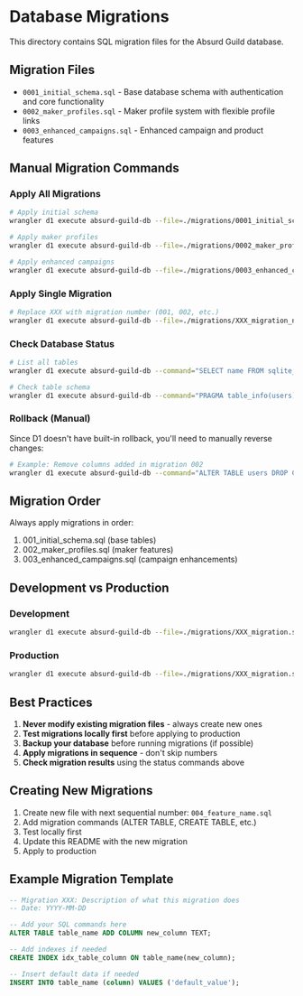 # Database Migrations

This directory contains SQL migration files for the Absurd Guild database.

## Migration Files

- `0001_initial_schema.sql` - Base database schema with authentication and core functionality
- `0002_maker_profiles.sql` - Maker profile system with flexible profile links
- `0003_enhanced_campaigns.sql` - Enhanced campaign and product features

## Manual Migration Commands

### Apply All Migrations

```bash
# Apply initial schema
wrangler d1 execute absurd-guild-db --file=./migrations/0001_initial_schema.sql

# Apply maker profiles
wrangler d1 execute absurd-guild-db --file=./migrations/0002_maker_profiles.sql

# Apply enhanced campaigns
wrangler d1 execute absurd-guild-db --file=./migrations/0003_enhanced_campaigns.sql
```

### Apply Single Migration

```bash
# Replace XXX with migration number (001, 002, etc.)
wrangler d1 execute absurd-guild-db --file=./migrations/XXX_migration_name.sql
```

### Check Database Status

```bash
# List all tables
wrangler d1 execute absurd-guild-db --command="SELECT name FROM sqlite_master WHERE type='table';"

# Check table schema
wrangler d1 execute absurd-guild-db --command="PRAGMA table_info(users);"
```

### Rollback (Manual)

Since D1 doesn't have built-in rollback, you'll need to manually reverse changes:

```bash
# Example: Remove columns added in migration 002
wrangler d1 execute absurd-guild-db --command="ALTER TABLE users DROP COLUMN is_maker;"
```

## Migration Order

Always apply migrations in order:
1. 001_initial_schema.sql (base tables)
2. 002_maker_profiles.sql (maker features)
3. 003_enhanced_campaigns.sql (campaign enhancements)

## Development vs Production

### Development
```bash
wrangler d1 execute absurd-guild-db --file=./migrations/XXX_migration.sql
```

### Production
```bash
wrangler d1 execute absurd-guild-db --file=./migrations/XXX_migration.sql --env=production
```

## Best Practices

1. **Never modify existing migration files** - always create new ones
2. **Test migrations locally first** before applying to production
3. **Backup your database** before running migrations (if possible)
4. **Apply migrations in sequence** - don't skip numbers
5. **Check migration results** using the status commands above

## Creating New Migrations

1. Create new file with next sequential number: `004_feature_name.sql`
2. Add migration commands (ALTER TABLE, CREATE TABLE, etc.)
3. Test locally first
4. Update this README with the new migration
5. Apply to production

## Example Migration Template

```sql
-- Migration XXX: Description of what this migration does
-- Date: YYYY-MM-DD

-- Add your SQL commands here
ALTER TABLE table_name ADD COLUMN new_column TEXT;

-- Add indexes if needed
CREATE INDEX idx_table_column ON table_name(new_column);

-- Insert default data if needed
INSERT INTO table_name (column) VALUES ('default_value');
```
